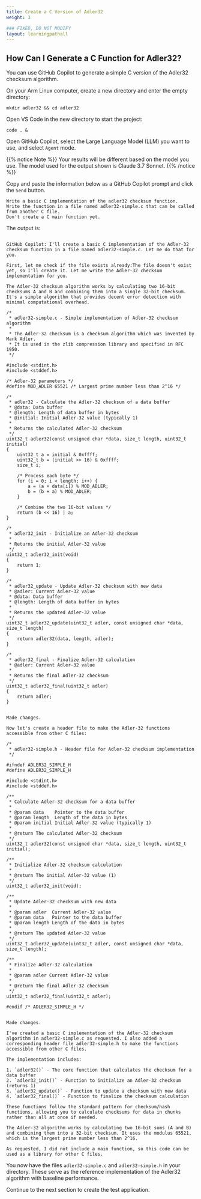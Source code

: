 ```yaml
---
title: Create a C Version of Adler32
weight: 3

### FIXED, DO NOT MODIFY
layout: learningpathall
---
```


## How Can I Generate a C Function for Adler32?

You can use GitHub Copilot to generate a simple C version of the Adler32 checksum algorithm.

On your Arm Linux computer, create a new directory and enter the empty directory:

```console
mkdir adler32 && cd adler32
```

Open VS Code in the new directory to start the project:

```console
code . &
```

Open GitHub Copilot, select the Large Language Model (LLM) you want to use, and select `Agent` mode.

{{% notice Note %}}
Your results will be different based on the model you use. The model used for the output shown is Claude 3.7 Sonnet.
{{% /notice %}}

Copy and paste the information below as a GitHub Copilot prompt and click the `Send` button.

```console
Write a basic C implementation of the adler32 checksum function. 
Write the function in a file named adler32-simple.c that can be called from another C file. 
Don't create a C main function yet.
```

The output is:

```output

GitHub Copilot: I'll create a basic C implementation of the Adler-32 checksum function in a file named adler32-simple.c. Let me do that for you.

First, let me check if the file exists already:The file doesn't exist yet, so I'll create it. Let me write the Adler-32 checksum implementation for you.

The Adler-32 checksum algorithm works by calculating two 16-bit checksums A and B and combining them into a single 32-bit checksum. It's a simple algorithm that provides decent error detection with minimal computational overhead.

/*
 * adler32-simple.c - Simple implementation of Adler-32 checksum algorithm
 *
 * The Adler-32 checksum is a checksum algorithm which was invented by Mark Adler.
 * It is used in the zlib compression library and specified in RFC 1950.
 */

#include <stdint.h>
#include <stddef.h>

/* Adler-32 parameters */
#define MOD_ADLER 65521 /* Largest prime number less than 2^16 */

/*
 * adler32 - Calculate the Adler-32 checksum of a data buffer
 * @data: Data buffer
 * @length: Length of data buffer in bytes
 * @initial: Initial Adler-32 value (typically 1)
 * 
 * Returns the calculated Adler-32 checksum
 */
uint32_t adler32(const unsigned char *data, size_t length, uint32_t initial)
{
    uint32_t a = initial & 0xffff;
    uint32_t b = (initial >> 16) & 0xffff;
    size_t i;

    /* Process each byte */
    for (i = 0; i < length; i++) {
        a = (a + data[i]) % MOD_ADLER;
        b = (b + a) % MOD_ADLER;
    }

    /* Combine the two 16-bit values */
    return (b << 16) | a;
}

/* 
 * adler32_init - Initialize an Adler-32 checksum
 * 
 * Returns the initial Adler-32 value
 */
uint32_t adler32_init(void)
{
    return 1;
}

/*
 * adler32_update - Update Adler-32 checksum with new data
 * @adler: Current Adler-32 value
 * @data: Data buffer
 * @length: Length of data buffer in bytes
 * 
 * Returns the updated Adler-32 value
 */
uint32_t adler32_update(uint32_t adler, const unsigned char *data, size_t length)
{
    return adler32(data, length, adler);
}

/*
 * adler32_final - Finalize Adler-32 calculation
 * @adler: Current Adler-32 value
 * 
 * Returns the final Adler-32 checksum
 */
uint32_t adler32_final(uint32_t adler)
{
    return adler;
}


Made changes.

Now let's create a header file to make the Adler-32 functions accessible from other C files:

/*
 * adler32-simple.h - Header file for Adler-32 checksum implementation
 */

#ifndef ADLER32_SIMPLE_H
#define ADLER32_SIMPLE_H

#include <stdint.h>
#include <stddef.h>

/**
 * Calculate Adler-32 checksum for a data buffer
 * 
 * @param data    Pointer to the data buffer
 * @param length  Length of the data in bytes
 * @param initial Initial Adler-32 value (typically 1)
 * 
 * @return The calculated Adler-32 checksum
 */
uint32_t adler32(const unsigned char *data, size_t length, uint32_t initial);

/**
 * Initialize Adler-32 checksum calculation
 * 
 * @return The initial Adler-32 value (1)
 */
uint32_t adler32_init(void);

/**
 * Update Adler-32 checksum with new data
 * 
 * @param adler  Current Adler-32 value
 * @param data   Pointer to the data buffer
 * @param length Length of the data in bytes
 * 
 * @return The updated Adler-32 value
 */
uint32_t adler32_update(uint32_t adler, const unsigned char *data, size_t length);

/**
 * Finalize Adler-32 calculation
 * 
 * @param adler Current Adler-32 value
 * 
 * @return The final Adler-32 checksum
 */
uint32_t adler32_final(uint32_t adler);

#endif /* ADLER32_SIMPLE_H */


Made changes.

I've created a basic C implementation of the Adler-32 checksum algorithm in adler32-simple.c as requested. I also added a corresponding header file adler32-simple.h to make the functions accessible from other C files.

The implementation includes:

1. `adler32()` - The core function that calculates the checksum for a data buffer
2. `adler32_init()` - Function to initialize an Adler-32 checksum (returns 1)
3. `adler32_update()` - Function to update a checksum with new data
4. `adler32_final()` - Function to finalize the checksum calculation

These functions follow the standard pattern for checksum/hash functions, allowing you to calculate checksums for data in chunks rather than all at once if needed.

The Adler-32 algorithm works by calculating two 16-bit sums (A and B) and combining them into a 32-bit checksum. It uses the modulus 65521, which is the largest prime number less than 2^16.

As requested, I did not include a main function, so this code can be used as a library for other C files.
```

You now have the files `adler32-simple.c` and `adler32-simple.h` in your directory. These serve as the reference implementation of the Adler32 algorithm with baseline performance.

Continue to the next section to create the test application.